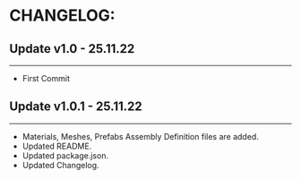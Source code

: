 # CHANGELOG:
## Update v1.0 - 25.11.22
------------------------
- First Commit

## Update v1.0.1 - 25.11.22
------------------------
- Materials, Meshes, Prefabs Assembly Definition files are added.
- Updated README.
- Updated package.json.
- Updated Changelog.
